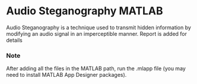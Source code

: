 # Audio Steganography MATLAB
Audio Steganography is a technique used to transmit hidden information by modifying an audio signal in an imperceptible manner.
Report is added for details

### Note
After adding all the files in the MATLAB path, run the .mlapp file (you may need to install MATLAB App Designer packages).
